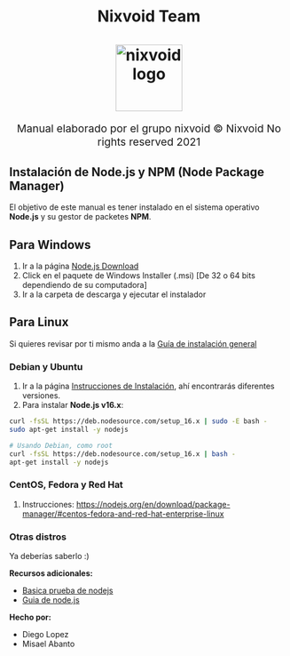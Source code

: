 <h1 align="center">
  Nixvoid Team
  <br>
  <br>
  <img src="https://i.imgur.com/ovU5FwJ.png" alt="nixvoid logo" title="nixvoid logo" width="120">
  <br>
</h1>
<p align="center" style="font-size: 1.2rem;">Manual elaborado por el grupo nixvoid © Nixvoid No rights reserved 2021</p>

## Instalación de Node.js y NPM (Node Package Manager)

El objetivo de este manual es tener instalado en el sistema operativo **Node.js** y su gestor de packetes **NPM**.

## Para Windows
1. Ir a la página [Node.js Download](https://nodejs.org/en/download/)
2. Click en el paquete de Windows Installer (.msi) [De 32 o 64 bits dependiendo de su computadora]
3. Ir a la carpeta de descarga y ejecutar el instalador
## Para Linux
Si quieres revisar por ti mismo anda a la [Guía de instalación general](https://nodejs.org/en/download/package-manager/)

### Debian y Ubuntu
1. Ir a la página [Instrucciones de Instalación](https://github.com/nodesource/distributions/blob/master/README.md#installation-instructions), ahí encontrarás diferentes versiones.
2. Para instalar **Node.js v16.x**:
```sh
curl -fsSL https://deb.nodesource.com/setup_16.x | sudo -E bash -
sudo apt-get install -y nodejs

# Usando Debian, como root
curl -fsSL https://deb.nodesource.com/setup_16.x | bash -
apt-get install -y nodejs
```

### CentOS, Fedora y Red Hat
1. Instrucciones: https://nodejs.org/en/download/package-manager/#centos-fedora-and-red-hat-enterprise-linux

### Otras distros

Ya deberías saberlo :)

**Recursos adicionales:**

* [Basica prueba de nodejs](https://nodejs.org/en/docs/guides/getting-started-guide/)
* [Guia de node.js](https://nodejs.dev/learn)

**Hecho por:**
- Diego Lopez
- Misael Abanto